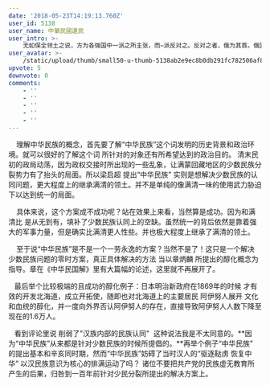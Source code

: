 ```yaml
---
date: '2018-05-23T14:19:13.760Z'
user_id: 5138
user_name: 中華民國遺民
user_intro: >-
    无如保全领土之说，方为各强国中一派之所主张，而—派反对之。反对之者，俄为其首。俄固日日欲攫蒙回之地以入其囊中也。今见中国各族分离，而蒙回之程度又不足以自立一国，岂有不入蒙回之地以占领之乎?俄既入蒙回，英必入藏，法必人滇粤，而汉人之土地亦将不保，直以内部瓜分之原因，而得外部瓜分之结果矣。
user_avatar: >-
    /static/upload/thumb/small50-u-thumb-5138ab2e9ec8b0db291fc782506af89041551838397b.png
upvote: 5
downvote: 0
comments:
    - ''
    - ''
    - ''
    - ''
    - ''
---
```


    理解中华民族的概念，首先要了解“中华民族”这个词发明的历史背景和政治环境。就可以很好的了解这个词 所针对的对象还有所希望达到的政治目的。 清末民初的政局动荡，因为政权交接时所出现的一些乱象，让满蒙回藏地区的少数民族分裂势力有了抬头的局面。所以梁启超 提出“中华民族” 实则是想解决少数民族的认同问题，更大程度上的继承满清的领土。并不是单纯的像满清一味的使用武力胁迫下以达到统一的局面。

    具体来说，这个方案成不成功呢？站在效果上来看，当然算是成功。因为和满清比 是从无到有，填补了少数民族认同上的空缺。虽然统一的背后依然是靠着强大的军事力量，但是确实比满清更人性些。并也极大程度上继承了满清的领土。

    至于说“中华民族”是不是一个一劳永逸的方案？当然不是了！这只是一个解决少数民族问题的零时方案，真正具体解决的方法 当以章炳麟 所提出的醇化概念为指导。章在《中华民国解》里有大篇幅的论述，这里就不再展开了。

   最后举个比较极端的且成功的醇化例子：日本明治新政府在1869年的时候 才有效的开发北海道，成立开拓使，随即也对北海道上的主要居民 阿伊努人展开 文化和血统的醇化，并一度向外界否认阿伊努人的存在，直接导致阿伊努人人数下降至现在的1.6万人。

   看到评论里说 削弱了"汉族内部的民族认同"  这种说法我是不太同意的。**因为“中华民族”从来都是针对少数民族的时候所提倡的。**再举个例子“中华民族” 的提出基本和辛亥同时期，然而“中华民族”妨碍了当时汉人的“驱逐鞑虏 恢复中华” 以汉民族意识为核心的排满运动了吗？ 诸位不要把共产党的民族虚无教育所产生的后果，归咎到一百年前针对少民分裂所提出的解决方案上。
